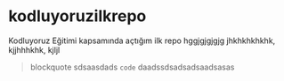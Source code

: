 # kodluyoruzilkrepo
Kodluyoruz Eğitimi kapsamında açtığım ilk repo
hggjgjgjgjg
jhkhkhkhkhk,
kjjhhhkhk,
kjljl

> blockquote sdsaasdads
`code` daadssdsadsadsaadsasas
